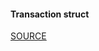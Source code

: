 #### Transaction struct
  [SOURCE](https://eosio.stackexchange.com/questions/102/can-someone-explain-the-transaction-struct?rq=1)
